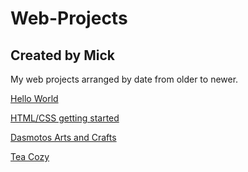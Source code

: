 # Web-Projects
## Created by Mick
My web projects arranged by date from older to newer.

[Hello World](https://michaelsobhy.github.io/0-Hello-World/)

[HTML/CSS getting started](https://michaelsobhy.github.io/1-DevProject/)

[Dasmotos Arts and Crafts](https://michaelsobhy.github.io/2-DasmotosArtsAndCrafts/)

[Tea Cozy](https://michaelsobhy.github.io/3-TeaCozy/)
